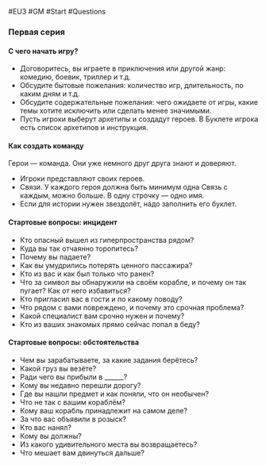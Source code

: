 #EU3 #GM #Start #Questions 

### Первая серия
#### С чего начать игру?
- Договоритесь, вы играете в приключения или другой жанр: комедию, боевик, триллер и т.д.
- Обсудите бытовые пожелания: количество игр, длительность, по каким дням и т.д.
- Обсудите содержательные пожелания: чего ожидаете от игры, какие темы хотите исключить или сделать менее значимыми.
- Пусть игроки выберут архетипы и создадут героев. В Буклете игрока есть список архетипов и инструкция.

#### Как создать команду
Герои — команда. Они уже немного друг друга знают и доверяют.
- Игроки представляют своих героев.
- Связи. У каждого героя должна быть минимум одна Связь с каждым, можно больше. В одну строчку — одно имя.
- Если для истории нужен звездолёт, надо заполнить его буклет.

#### Стартовые вопросы: инцидент
- Кто опасный вышел из гиперпространства рядом?
- Куда вы так отчаянно торопитесь?
- Почему вы падаете?
- Как вы умудрились потерять ценного пассажира?
- Кто из вас и как был только что ранен?
- Что за символ вы обнаружили на своём корабле, и почему он так пугает? Как от него избавиться?
- Кто пригласил вас в гости и по какому поводу?
- Что рядом с вами повреждено, и почему это срочная проблема?
- Какой специалист вам срочно нужен и почему?
- Кто из ваших знакомых прямо сейчас попал в беду?

#### Стартовые вопросы: обстоятельства
- Чем вы зарабатываете, за какие задания берётесь?
- Какой груз вы везёте?
- Ради чего вы прибыли в \_\_\_\_\_\_?
- Кому вы недавно перешли дорогу?
- Где вы нашли предмет и как поняли, что он необычен?
- Что не так с вашим кораблём?
- Кому ваш корабль принадлежит на самом деле?
- За что вас объявили в розыск?
- Кто вас нанял?
- Кому вы должны?
- Из какого удивительного места вы возвращаетесь?
- Что мешает вам двинуться дальше?

